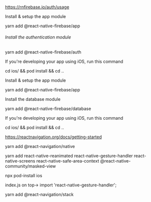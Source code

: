 https://rnfirebase.io/auth/usage

Install & setup the app module

yarn add @react-native-firebase/app

###### Install the authentication module

yarn add @react-native-firebase/auth

If you're developing your app using iOS, run this command

cd ios/ && pod install && cd ..


Install & setup the app module

yarn add @react-native-firebase/app

Install the database module

yarn add @react-native-firebase/database

If you're developing your app using iOS, run this command

cd ios/ && pod install && cd ..


https://reactnavigation.org/docs/getting-started

yarn add @react-navigation/native

yarn add react-native-reanimated react-native-gesture-handler react-native-screens react-native-safe-area-context @react-native-community/masked-view

npx pod-install ios

index.js on top-> import 'react-native-gesture-handler';

yarn add @react-navigation/stack
